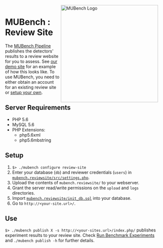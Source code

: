 <img align="right" width="320" height="320" alt="MUBench Logo" src="https://raw.githubusercontent.com/stg-tud/MUBench/master/meta/logo.png" />

# MUBench : Review Site

The [MUBench Pipeline](../mubench.pipeline) publishes the detectors' results to a review website for you to assess. See [our demo site](http://mubench2.svamann.de/site/) for an example of how this looks like. To use MUBench, you need to either obtain an account for an existing review site or [setup your own](#setup).

## Server Requirements

* PHP 5.6
* MySQL 5.6
* PHP Extensions:
  * php5.6xml
  * php5.6mbstring

## Setup

1. `$> ./mubench configure review-site`
2. Enter your database (`db`) and reviewer credentials (`users`) in [`mubench.reviewsite/src/settings.php`](src/settings.php).
3. Upload the contents of `mubench.reviewsite/` to your webserver.
4. Grant the server read/write permissions on the `upload` and `logs` directories.
5. Import [`mubench.reviewsite/init_db.sql`](https://github.com/stg-tud/MUBench/blob/master/mubench.reviewsite/init_db.sql) into your database.
6. Go to `http://<your-site.url>/`.

## Use

`$> ./mubench publish X -s http://<your-sites.url>/index.php/` publishes experiment results to your review site. Check [Run Benchmark Experiments](../mubench.pipeline/) and `./mubench publish -h` for further details.
